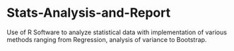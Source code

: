 # Stats-Analysis-and-Report
Use of R Software to analyze statistical data with implementation of various methods ranging from Regression, analysis of variance to Bootstrap. 
